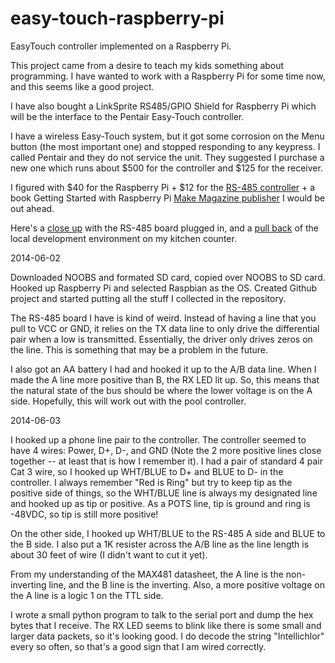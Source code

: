 easy-touch-raspberry-pi
=======================

EasyTouch controller implemented on a Raspberry Pi.

This project came from a desire to teach my kids something about programming.
I have wanted to work with a Raspberry Pi for some time now, and this seems
like a good project.

I have also bought a LinkSprite RS485/GPIO Shield for Raspberry Pi which
will be the interface to the Pentair Easy-Touch controller.

I have a wireless Easy-Touch system, but it got some corrosion on the Menu
button (the most important one) and stopped responding to any keypress. I
called Pentair and they do not service the unit. They suggested I purchase a
new one which runs about $500 for the controller and $125 for the receiver.

I figured with $40 for the Raspberry Pi + $12 for the
[RS-485 controller](https://www.sparkfun.com/products/12826) + a book Getting
Started with Raspberry Pi [Make Magazine publisher](http://www.amazon.com/Getting-Started-Raspberry-Pi-Make/dp/1449344216/ref=sr_1_1?ie=UTF8&qid=1401780695&sr=8-1&keywords=getting+started+with+raspberry+pi)
I would be out ahead.

Here's a [close up](images/pi-close.jpg) with the RS-485 board plugged in,
and a [pull back](images/pi-all.jpg) of the local development environment
on my kitchen counter.

2014-06-02

Downloaded NOOBS and formated SD card, copied over NOOBS to SD card. Hooked
up Raspberry Pi and selected Raspbian as the OS. Created Github project and
started putting all the stuff I collected in the repository.

The RS-485 board I have is kind of weird. Instead of having a line that you
pull to VCC or GND, it relies on the TX data line to only drive the
differential pair when a low is transmitted. Essentially, the driver only
drives zeros on the line. This is something that may be a problem in the
future.

I also got an AA battery I had and hooked it up to the A/B data line. When I
made the A line more positive than B, the RX LED lit up. So, this means that
the natural state of the bus should be where the lower voltage is on the A
side. Hopefully, this will work out with the pool controller.

2014-06-03

I hooked up a phone line pair to the controller. The controller seemed to have
4 wires: Power, D+, D-, and GND (Note the 2 more positive lines close
together -- at least that is how I remember it).  I had a pair of standard
4 pair Cat 3 wire, so I hooked up WHT/BLUE to D+ and BLUE to D- in the
controller. I always remember "Red is Ring" but try to keep tip as the
positive side of things, so the WHT/BLUE line is always my designated line
and hooked up as tip or positive. As a POTS line, tip is ground and ring is
-48VDC, so tip is still more positive!

On the other side, I hooked up WHT/BLUE to the RS-485 A side and BLUE to the
B side. I also put a 1K resister across the A/B line as the line length is
about 30 feet of wire (I didn't want to cut it yet).

From my understanding of the MAX481 datasheet, the A line is the non-inverting
line, and the B line is the inverting. Also, a more positive voltage on
the A line is a logic 1 on the TTL side.

I wrote a small python program to talk to the serial port and dump the hex
bytes that I receive. The RX LED seems to blink like there is some small
and larger data packets, so it's looking good.  I do decode the string
"Intellichlor" every so often, so that's a good sign that I am wired
correctly.
